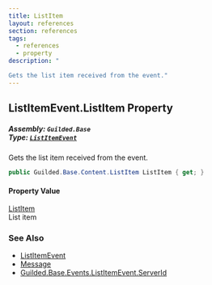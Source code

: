 ```yaml
---
title: ListItem
layout: references
section: references
tags:
  - references
  - property
description: "

Gets the list item received from the event."
---
```


## ListItemEvent.ListItem Property
##### **Assembly:** `Guilded.Base`<br/>**Type:** [`ListItemEvent`](ListItemEvent 'Guilded.Base.Events.ListItemEvent')

Gets the list item received from the event.

```csharp
public Guilded.Base.Content.ListItem ListItem { get; }
```

#### Property Value
[ListItem](ListItem 'Guilded.Base.Content.ListItem')  
List item

### See Also
- [ListItemEvent](ListItemEvent 'Guilded.Base.Events.ListItemEvent')
- [Message](ListItemEvent.Message 'Guilded.Base.Events.ListItemEvent.Message')
- [Guilded.Base.Events.ListItemEvent.ServerId](https://docs.microsoft.com/en-us/dotnet/api/Guilded.Base.Events.ListItemEvent.ServerId 'Guilded.Base.Events.ListItemEvent.ServerId')